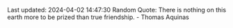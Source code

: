 Last updated: 2024-04-02 14:47:30
Random Quote: There is nothing on this earth more to be prized than true friendship. - Thomas Aquinas